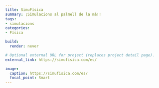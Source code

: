 ```yaml
---
title: SimuFísica
summary: ¡Simulacions al palmell de la mà!!
tags:
- simulacions
categories:
- Física

build:
  render: never

# Optional external URL for project (replaces project detail page).
external_link: https://simufisica.com/es/

image:
  caption: https://simufisica.com/es/
  focal_point: Smart
---
```

